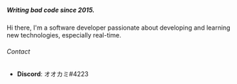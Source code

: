 ##### Writing bad code since 2015.

Hi there, I'm a software developer passionate about developing and learning new technologies, especially real-time.

###### Contact

- **Discord**: オオカミ#4223
